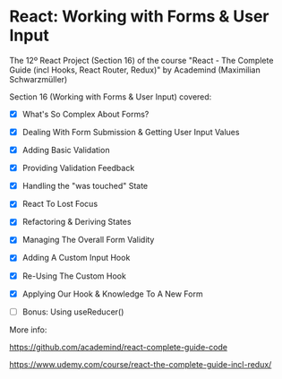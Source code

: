 # React: Working with Forms & User Input
The 12º React Project (Section 16) of the course "React - The Complete Guide (incl Hooks, React Router, Redux)" by Academind (Maximilian Schwarzmüller)

Section 16 (Working with Forms & User Input) covered:

- [x] What's So Complex About Forms?
- [x] Dealing With Form Submission & Getting User Input Values
- [x] Adding Basic Validation
- [x] Providing Validation Feedback
- [x] Handling the "was touched" State
- [x] React To Lost Focus
- [x] Refactoring & Deriving States
- [x] Managing The Overall Form Validity
- [x] Adding A Custom Input Hook
- [x] Re-Using The Custom Hook
- [x] Applying Our Hook & Knowledge To A New Form
- [ ] Bonus: Using useReducer()


More info:

https://github.com/academind/react-complete-guide-code

https://www.udemy.com/course/react-the-complete-guide-incl-redux/